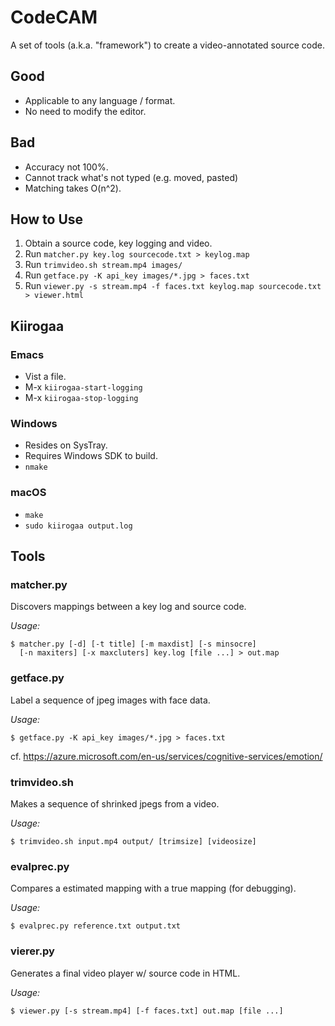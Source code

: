 # CodeCAM

A set of tools (a.k.a. "framework") to create a video-annotated source code.

## Good
 * Applicable to any language / format.
 * No need to modify the editor.

## Bad
 * Accuracy not 100%.
 * Cannot track what's not typed (e.g. moved, pasted)
 * Matching takes O(n^2).

## How to Use
 1. Obtain a source code, key logging and video.
 1. Run `matcher.py key.log sourcecode.txt > keylog.map`
 1. Run `trimvideo.sh stream.mp4 images/`
 1. Run `getface.py -K api_key images/*.jpg > faces.txt`
 1. Run `viewer.py -s stream.mp4 -f faces.txt keylog.map sourcecode.txt > viewer.html`


## Kiirogaa

### Emacs
 * Vist a file.
 * M-x `kiirogaa-start-logging`
 * M-x `kiirogaa-stop-logging`

### Windows
 * Resides on SysTray.
 * Requires Windows SDK to build.
 * `nmake`

### macOS
 * `make`
 * `sudo kiirogaa output.log`


## Tools

### matcher.py

Discovers mappings between a key log and source code.

*Usage:*
```
$ matcher.py [-d] [-t title] [-m maxdist] [-s minsocre]
  [-n maxiters] [-x maxcluters] key.log [file ...] > out.map
```

### getface.py

Label a sequence of jpeg images with face data.

*Usage:*
```
$ getface.py -K api_key images/*.jpg > faces.txt
```
cf. https://azure.microsoft.com/en-us/services/cognitive-services/emotion/

### trimvideo.sh

Makes a sequence of shrinked jpegs from a video.

*Usage:*
```
$ trimvideo.sh input.mp4 output/ [trimsize] [videosize]
```

### evalprec.py

Compares a estimated mapping with a true mapping (for debugging).

*Usage:*
```
$ evalprec.py reference.txt output.txt
```

### vierer.py

Generates a final video player w/ source code in HTML.

*Usage:*
```
$ viewer.py [-s stream.mp4] [-f faces.txt] out.map [file ...]
```
